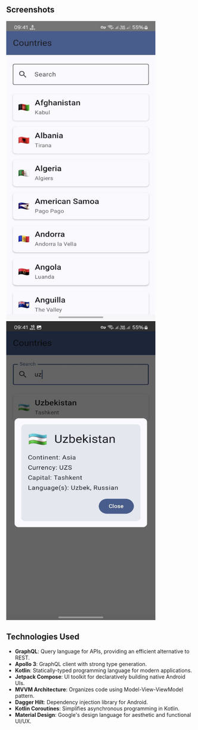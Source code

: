 ## Screenshots

<img src="screens/1.jpg" alt="Screen 1" width="400" height="800" /> <img src="screens/2.jpg" alt="Screen 2" width="400" height="800" />

## Technologies Used

- **GraphQL**: Query language for APIs, providing an efficient alternative to REST.
- **Apollo 3**: GraphQL client with strong type generation.
- **Kotlin**: Statically-typed programming language for modern applications.
- **Jetpack Compose**: UI toolkit for declaratively building native Android UIs.
- **MVVM Architecture**: Organizes code using Model-View-ViewModel pattern.
- **Dagger Hilt**: Dependency injection library for Android.
- **Kotlin Coroutines**: Simplifies asynchronous programming in Kotlin.
- **Material Design**: Google's design language for aesthetic and functional UI/UX.

